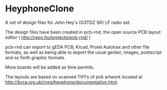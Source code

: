 # HeyphoneClone
A set of design files for John Hey's (G3TDZ  SK) LF radio set.

The design files have been created in pcb-rnd, the open source PCB layout editor ( http://repo.hu/projects/pcb-rnd/ )

pcb-rnd can export to gEDA PCB, Kicad, Protel Autotrax and other file formats, as well as being able to export the usual gerber, images, postscript and so forth graphic formats.

More boards will be added as time permits.

The layouts are based on scanned TIFFs of pcb artwork located at http://bcra.org.uk/creg/heyphone/documentation.html


